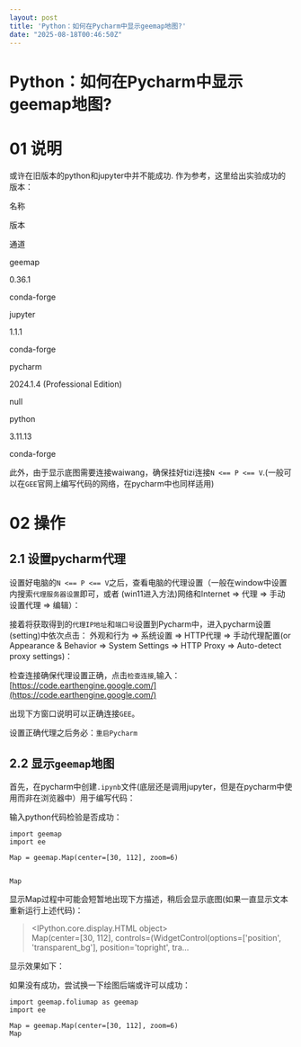 ```yaml
---
layout: post
title: 'Python：如何在Pycharm中显示geemap地图?'
date: "2025-08-18T00:46:50Z"
---
```

Python：如何在Pycharm中显示geemap地图?
=============================

01 说明
=====

或许在旧版本的python和jupyter中并不能成功. 作为参考，这里给出实验成功的版本：

名称

版本

通道

geemap

0.36.1

conda-forge

jupyter

1.1.1

conda-forge

pycharm

2024.1.4 (Professional Edition)

null

python

3.11.13

conda-forge

此外，由于显示底图需要连接waiwang，确保挂好tizi连接`N <== P <== V`.(一般可以在`GEE`官网上编写代码的网络，在pycharm中也同样适用)

02 操作
=====

2.1 设置pycharm代理
---------------

设置好电脑的`N <== P <== V`之后，查看电脑的代理设置（一般在window中设置内搜索`代理服务器设置`即可，或者 (win11进入方法)网络和Internet ⇒ 代理 ⇒ 手动设置代理 ⇒ 编辑）：

接着将获取得到的`代理IP地址`和`端口号`设置到Pycharm中，进入pycharm设置(setting)中依次点击： 外观和行为 ⇒ 系统设置 ⇒ HTTP代理 ⇒ 手动代理配置(or Appearance & Behavior ⇒ System Settings ⇒ HTTP Proxy ⇒ Auto-detect proxy settings)：

检查连接确保代理设置正确，点击`检查连接`,输入：[https://code.earthengine.google.com/](https://code.earthengine.google.com/)

出现下方窗口说明可以正确连接`GEE`。

设置正确代理之后务必：`重启Pycharm`

2.2 显示`geemap`地图
----------------

首先，在pycharm中创建`.ipynb`文件(底层还是调用jupyter，但是在pycharm中使用而非在浏览器中）用于编写代码：

  
输入python代码检验是否成功：

    import geemap
    import ee
    
    Map = geemap.Map(center=[30, 112], zoom=6)
    

    Map
    

显示Map过程中可能会短暂地出现下方描述，稍后会显示底图(如果一直显示文本重新运行上述代码)：

> <IPython.core.display.HTML object>  
> Map(center=\[30, 112\], controls=(WidgetControl(options=\['position', 'transparent\_bg'\], position='topright', tra…

显示效果如下：

如果没有成功，尝试换一下绘图后端或许可以成功：

    import geemap.foliumap as geemap
    import ee
    
    Map = geemap.Map(center=[30, 112], zoom=6)
    Map
